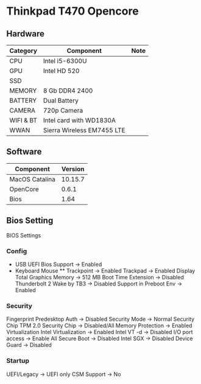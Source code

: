 # Thinkpad T470 Opencore


## Hardware 

|    Category            |Component                           |Note                       
|----------------|-------------------------------|-----------------------------|
|CPU|Intel i5-6300U               
|GPU|Intel HD 520           
|SSD|       
|MEMORY|8 Gb DDR4 2400 
|BATTERY|Dual Battery
|CAMERA|720p Camera
|WIFI & BT|Intel card with WD1830A
|WWAN|Sierra Wireless EM7455 LTE

## Software 

|    Component            |Version                           
|---------------------------|-----------------------------|
|MacOS Catalina|10.15.7
|OpenCore|0.6.1
|Bios|1.64

## Bios Setting
BIOS Settings

### Config
* USB UEFI Bios Support -> Enabled
* Keyboard Mouse
** Trackpoint -> Enabled
Trackpad -> Enabled
Display
Total Graphics Memory -> 512 MB
Boot Time Extension -> Disabled
Thunderbolt 2
Wake by TB3 -> Disabled
Support in Preboot Env -> Enabled
### Security
Fingerprint
Predesktop Auth -> Disabled
Security Mode -> Normal
Security Chip
TPM 2.0
Security Chip -> Disabled/All
Memory Protection -> Enabled
Virtualization
Intel Virtualization -> Enabled
Intel VT -d -> Disabled
I/O port access -> Enable All
Secure Boot -> Disabled
Intel SGX -> Disabled
Device Guard -> Disabled
### Startup
UEFI/Legacy -> UEFI only
CSM Support -> No
